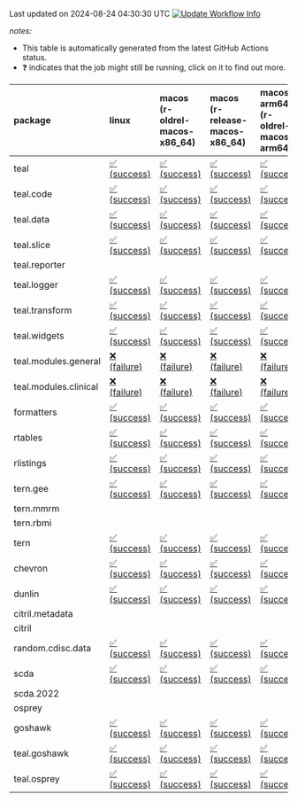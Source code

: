 Last updated on 2024-08-24 04:30:30 UTC [![Update Workflow
Info](https://github.com/averissimo/verdepcheck-status/actions/workflows/update.yaml/badge.svg)](https://github.com/averissimo/verdepcheck-status/actions/workflows/update.yaml)

*notes:*

-   This table is automatically generated from the latest GitHub Actions
    status.
-   ❓ indicates that the job might still be running, click on it to
    find out more.

<table>
<colgroup>
<col style="width: 1%" />
<col style="width: 7%" />
<col style="width: 7%" />
<col style="width: 7%" />
<col style="width: 7%" />
<col style="width: 7%" />
<col style="width: 7%" />
<col style="width: 7%" />
<col style="width: 7%" />
<col style="width: 7%" />
<col style="width: 7%" />
<col style="width: 7%" />
<col style="width: 7%" />
<col style="width: 7%" />
</colgroup>
<thead>
<tr class="header">
<th style="text-align: left;">package</th>
<th style="text-align: left;">linux</th>
<th style="text-align: left;">macos (r-oldrel-macos-x86_64)</th>
<th style="text-align: left;">macos (r-release-macos-x86_64)</th>
<th style="text-align: left;">macos-arm64 (r-oldrel-macos-arm64)</th>
<th style="text-align: left;">macos-arm64 (r-release-macos-arm64)</th>
<th style="text-align: left;">nosuggests</th>
<th style="text-align: left;">ubuntu-clang</th>
<th style="text-align: left;">ubuntu-gcc12</th>
<th style="text-align: left;">ubuntu-next</th>
<th style="text-align: left;">ubuntu-release</th>
<th style="text-align: left;">windows (r-devel-windows-x86_64)</th>
<th style="text-align: left;">windows (r-oldrel-windows-x86_64)</th>
<th style="text-align: left;">windows (r-release-windows-x86_64)</th>
</tr>
</thead>
<tbody>
<tr class="odd">
<td style="text-align: left;">teal</td>
<td
style="text-align: left;"><a href="https://github.com/insightsengineering/teal/actions/runs/10518568220/job/29144565620">✅
(success)</a></td>
<td
style="text-align: left;"><a href="https://github.com/insightsengineering/teal/actions/runs/10518568220/job/29144565141">✅
(success)</a></td>
<td
style="text-align: left;"><a href="https://github.com/insightsengineering/teal/actions/runs/10518568220/job/29144564315">✅
(success)</a></td>
<td
style="text-align: left;"><a href="https://github.com/insightsengineering/teal/actions/runs/10518568220/job/29144564888">✅
(success)</a></td>
<td
style="text-align: left;"><a href="https://github.com/insightsengineering/teal/actions/runs/10518568220/job/29144564102">✅
(success)</a></td>
<td
style="text-align: left;"><a href="https://github.com/insightsengineering/teal/actions/runs/10518568220/job/29144565259">✅
(success)</a></td>
<td
style="text-align: left;"><a href="https://github.com/insightsengineering/teal/actions/runs/10518568220/job/29144563949">✅
(success)</a></td>
<td
style="text-align: left;"><a href="https://github.com/insightsengineering/teal/actions/runs/10518568220/job/29144564196">✅
(success)</a></td>
<td
style="text-align: left;"><a href="https://github.com/insightsengineering/teal/actions/runs/10518568220/job/29144564537">✅
(success)</a></td>
<td
style="text-align: left;"><a href="https://github.com/insightsengineering/teal/actions/runs/10518568220/job/29144564786">✅
(success)</a></td>
<td
style="text-align: left;"><a href="https://github.com/insightsengineering/teal/actions/runs/10518568220/job/29144563432">✅
(success)</a></td>
<td
style="text-align: left;"><a href="https://github.com/insightsengineering/teal/actions/runs/10518568220/job/29144565385">✅
(success)</a></td>
<td
style="text-align: left;"><a href="https://github.com/insightsengineering/teal/actions/runs/10518568220/job/29144564670">✅
(success)</a></td>
</tr>
<tr class="even">
<td style="text-align: left;">teal.code</td>
<td
style="text-align: left;"><a href="https://github.com/insightsengineering/teal.code/actions/runs/10437597983/job/28903958702">✅
(success)</a></td>
<td
style="text-align: left;"><a href="https://github.com/insightsengineering/teal.code/actions/runs/10437597983/job/28903958537">✅
(success)</a></td>
<td
style="text-align: left;"><a href="https://github.com/insightsengineering/teal.code/actions/runs/10437597983/job/28903958307">✅
(success)</a></td>
<td
style="text-align: left;"><a href="https://github.com/insightsengineering/teal.code/actions/runs/10437597983/job/28903958463">✅
(success)</a></td>
<td
style="text-align: left;"><a href="https://github.com/insightsengineering/teal.code/actions/runs/10437597983/job/28903958241">✅
(success)</a></td>
<td
style="text-align: left;"><a href="https://github.com/insightsengineering/teal.code/actions/runs/10437597983/job/28903958567">❌
(failure)</a></td>
<td
style="text-align: left;"><a href="https://github.com/insightsengineering/teal.code/actions/runs/10437597983/job/28903958043">✅
(success)</a></td>
<td
style="text-align: left;"><a href="https://github.com/insightsengineering/teal.code/actions/runs/10437597983/job/28903958193">✅
(success)</a></td>
<td
style="text-align: left;"><a href="https://github.com/insightsengineering/teal.code/actions/runs/10437597983/job/28903958342">✅
(success)</a></td>
<td
style="text-align: left;"><a href="https://github.com/insightsengineering/teal.code/actions/runs/10437597983/job/28903958420">✅
(success)</a></td>
<td
style="text-align: left;"><a href="https://github.com/insightsengineering/teal.code/actions/runs/10437597983/job/28903958155">✅
(success)</a></td>
<td
style="text-align: left;"><a href="https://github.com/insightsengineering/teal.code/actions/runs/10437597983/job/28903958605">✅
(success)</a></td>
<td
style="text-align: left;"><a href="https://github.com/insightsengineering/teal.code/actions/runs/10437597983/job/28903958385">✅
(success)</a></td>
</tr>
<tr class="odd">
<td style="text-align: left;">teal.data</td>
<td
style="text-align: left;"><a href="https://github.com/insightsengineering/teal.data/actions/runs/10437587302/job/28903939354">✅
(success)</a></td>
<td
style="text-align: left;"><a href="https://github.com/insightsengineering/teal.data/actions/runs/10437587302/job/28903939153">✅
(success)</a></td>
<td
style="text-align: left;"><a href="https://github.com/insightsengineering/teal.data/actions/runs/10437587302/job/28903938827">✅
(success)</a></td>
<td
style="text-align: left;"><a href="https://github.com/insightsengineering/teal.data/actions/runs/10437587302/job/28903938971">✅
(success)</a></td>
<td
style="text-align: left;"><a href="https://github.com/insightsengineering/teal.data/actions/runs/10437587302/job/28903938680">✅
(success)</a></td>
<td
style="text-align: left;"><a href="https://github.com/insightsengineering/teal.data/actions/runs/10437587302/job/28903939203">❌
(failure)</a></td>
<td
style="text-align: left;"><a href="https://github.com/insightsengineering/teal.data/actions/runs/10437587302/job/28903938162">✅
(success)</a></td>
<td
style="text-align: left;"><a href="https://github.com/insightsengineering/teal.data/actions/runs/10437587302/job/28903938590">✅
(success)</a></td>
<td
style="text-align: left;"><a href="https://github.com/insightsengineering/teal.data/actions/runs/10437587302/job/28903938929">✅
(success)</a></td>
<td
style="text-align: left;"><a href="https://github.com/insightsengineering/teal.data/actions/runs/10437587302/job/28903939039">✅
(success)</a></td>
<td
style="text-align: left;"><a href="https://github.com/insightsengineering/teal.data/actions/runs/10437587302/job/28903938524">✅
(success)</a></td>
<td
style="text-align: left;"><a href="https://github.com/insightsengineering/teal.data/actions/runs/10437587302/job/28903939231">✅
(success)</a></td>
<td
style="text-align: left;"><a href="https://github.com/insightsengineering/teal.data/actions/runs/10437587302/job/28903938882">✅
(success)</a></td>
</tr>
<tr class="even">
<td style="text-align: left;">teal.slice</td>
<td
style="text-align: left;"><a href="https://github.com/insightsengineering/teal.slice/actions/runs/10518836762/job/29145250536">✅
(success)</a></td>
<td
style="text-align: left;"><a href="https://github.com/insightsengineering/teal.slice/actions/runs/10518836762/job/29145249836">✅
(success)</a></td>
<td
style="text-align: left;"><a href="https://github.com/insightsengineering/teal.slice/actions/runs/10518836762/job/29145248565">✅
(success)</a></td>
<td
style="text-align: left;"><a href="https://github.com/insightsengineering/teal.slice/actions/runs/10518836762/job/29145249428">✅
(success)</a></td>
<td
style="text-align: left;"><a href="https://github.com/insightsengineering/teal.slice/actions/runs/10518836762/job/29145248123">✅
(success)</a></td>
<td
style="text-align: left;"><a href="https://github.com/insightsengineering/teal.slice/actions/runs/10518836762/job/29145249620">✅
(success)</a></td>
<td
style="text-align: left;"><a href="https://github.com/insightsengineering/teal.slice/actions/runs/10518836762/job/29145247222">✅
(success)</a></td>
<td
style="text-align: left;"><a href="https://github.com/insightsengineering/teal.slice/actions/runs/10518836762/job/29145247971">✅
(success)</a></td>
<td
style="text-align: left;"><a href="https://github.com/insightsengineering/teal.slice/actions/runs/10518836762/job/29145248714">✅
(success)</a></td>
<td
style="text-align: left;"><a href="https://github.com/insightsengineering/teal.slice/actions/runs/10518836762/job/29145248896">✅
(success)</a></td>
<td
style="text-align: left;"><a href="https://github.com/insightsengineering/teal.slice/actions/runs/10518836762/job/29145247780">✅
(success)</a></td>
<td
style="text-align: left;"><a href="https://github.com/insightsengineering/teal.slice/actions/runs/10518836762/job/29145250356">✅
(success)</a></td>
<td
style="text-align: left;"><a href="https://github.com/insightsengineering/teal.slice/actions/runs/10518836762/job/29145249095">✅
(success)</a></td>
</tr>
<tr class="odd">
<td style="text-align: left;">teal.reporter</td>
<td style="text-align: left;"></td>
<td style="text-align: left;"></td>
<td style="text-align: left;"></td>
<td style="text-align: left;"></td>
<td style="text-align: left;"></td>
<td style="text-align: left;"></td>
<td style="text-align: left;"></td>
<td style="text-align: left;"></td>
<td style="text-align: left;"></td>
<td style="text-align: left;"></td>
<td style="text-align: left;"></td>
<td style="text-align: left;"></td>
<td style="text-align: left;"></td>
</tr>
<tr class="even">
<td style="text-align: left;">teal.logger</td>
<td
style="text-align: left;"><a href="https://github.com/insightsengineering/teal.logger/actions/runs/10512994590/job/29127572144">✅
(success)</a></td>
<td
style="text-align: left;"><a href="https://github.com/insightsengineering/teal.logger/actions/runs/10512994590/job/29127570190">✅
(success)</a></td>
<td
style="text-align: left;"><a href="https://github.com/insightsengineering/teal.logger/actions/runs/10512994590/job/29127568392">✅
(success)</a></td>
<td
style="text-align: left;"><a href="https://github.com/insightsengineering/teal.logger/actions/runs/10512994590/job/29127569512">✅
(success)</a></td>
<td
style="text-align: left;"><a href="https://github.com/insightsengineering/teal.logger/actions/runs/10512994590/job/29127567812">✅
(success)</a></td>
<td
style="text-align: left;"><a href="https://github.com/insightsengineering/teal.logger/actions/runs/10512994590/job/29127571881">❌
(failure)</a></td>
<td
style="text-align: left;"><a href="https://github.com/insightsengineering/teal.logger/actions/runs/10512994590/job/29127567430">✅
(success)</a></td>
<td
style="text-align: left;"><a href="https://github.com/insightsengineering/teal.logger/actions/runs/10512994590/job/29127568116">✅
(success)</a></td>
<td
style="text-align: left;"><a href="https://github.com/insightsengineering/teal.logger/actions/runs/10512994590/job/29127569886">✅
(success)</a></td>
<td
style="text-align: left;"><a href="https://github.com/insightsengineering/teal.logger/actions/runs/10512994590/job/29127570524">✅
(success)</a></td>
<td
style="text-align: left;"><a href="https://github.com/insightsengineering/teal.logger/actions/runs/10512994590/job/29127567134">✅
(success)</a></td>
<td
style="text-align: left;"><a href="https://github.com/insightsengineering/teal.logger/actions/runs/10512994590/job/29127571222">✅
(success)</a></td>
<td
style="text-align: left;"><a href="https://github.com/insightsengineering/teal.logger/actions/runs/10512994590/job/29127568777">✅
(success)</a></td>
</tr>
<tr class="odd">
<td style="text-align: left;">teal.transform</td>
<td
style="text-align: left;"><a href="https://github.com/insightsengineering/teal.transform/actions/runs/10437590486/job/28903945980">✅
(success)</a></td>
<td
style="text-align: left;"><a href="https://github.com/insightsengineering/teal.transform/actions/runs/10437590486/job/28903945655">✅
(success)</a></td>
<td
style="text-align: left;"><a href="https://github.com/insightsengineering/teal.transform/actions/runs/10437590486/job/28903945254">✅
(success)</a></td>
<td
style="text-align: left;"><a href="https://github.com/insightsengineering/teal.transform/actions/runs/10437590486/job/28903945481">✅
(success)</a></td>
<td
style="text-align: left;"><a href="https://github.com/insightsengineering/teal.transform/actions/runs/10437590486/job/28903945154">✅
(success)</a></td>
<td
style="text-align: left;"><a href="https://github.com/insightsengineering/teal.transform/actions/runs/10437590486/job/28903945769">❌
(failure)</a></td>
<td
style="text-align: left;"><a href="https://github.com/insightsengineering/teal.transform/actions/runs/10437590486/job/28903944775">✅
(success)</a></td>
<td
style="text-align: left;"><a href="https://github.com/insightsengineering/teal.transform/actions/runs/10437590486/job/28903945086">✅
(success)</a></td>
<td
style="text-align: left;"><a href="https://github.com/insightsengineering/teal.transform/actions/runs/10437590486/job/28903945311">✅
(success)</a></td>
<td
style="text-align: left;"><a href="https://github.com/insightsengineering/teal.transform/actions/runs/10437590486/job/28903945416">✅
(success)</a></td>
<td
style="text-align: left;"><a href="https://github.com/insightsengineering/teal.transform/actions/runs/10437590486/job/28903945020">✅
(success)</a></td>
<td
style="text-align: left;"><a href="https://github.com/insightsengineering/teal.transform/actions/runs/10437590486/job/28903945826">✅
(success)</a></td>
<td
style="text-align: left;"><a href="https://github.com/insightsengineering/teal.transform/actions/runs/10437590486/job/28903945365">✅
(success)</a></td>
</tr>
<tr class="even">
<td style="text-align: left;">teal.widgets</td>
<td
style="text-align: left;"><a href="https://github.com/insightsengineering/teal.widgets/actions/runs/10437602484/job/28903968295">✅
(success)</a></td>
<td
style="text-align: left;"><a href="https://github.com/insightsengineering/teal.widgets/actions/runs/10437602484/job/28903968142">✅
(success)</a></td>
<td
style="text-align: left;"><a href="https://github.com/insightsengineering/teal.widgets/actions/runs/10437602484/job/28903967937">✅
(success)</a></td>
<td
style="text-align: left;"><a href="https://github.com/insightsengineering/teal.widgets/actions/runs/10437602484/job/28903968073">✅
(success)</a></td>
<td
style="text-align: left;"><a href="https://github.com/insightsengineering/teal.widgets/actions/runs/10437602484/job/28903967821">✅
(success)</a></td>
<td
style="text-align: left;"><a href="https://github.com/insightsengineering/teal.widgets/actions/runs/10437602484/job/28903968172">❌
(failure)</a></td>
<td
style="text-align: left;"><a href="https://github.com/insightsengineering/teal.widgets/actions/runs/10437602484/job/28903967600">✅
(success)</a></td>
<td
style="text-align: left;"><a href="https://github.com/insightsengineering/teal.widgets/actions/runs/10437602484/job/28903967730">✅
(success)</a></td>
<td
style="text-align: left;"><a href="https://github.com/insightsengineering/teal.widgets/actions/runs/10437602484/job/28903967909">✅
(success)</a></td>
<td
style="text-align: left;"><a href="https://github.com/insightsengineering/teal.widgets/actions/runs/10437602484/job/28903967967">✅
(success)</a></td>
<td
style="text-align: left;"><a href="https://github.com/insightsengineering/teal.widgets/actions/runs/10437602484/job/28903967780">✅
(success)</a></td>
<td
style="text-align: left;"><a href="https://github.com/insightsengineering/teal.widgets/actions/runs/10437602484/job/28903968242">✅
(success)</a></td>
<td
style="text-align: left;"><a href="https://github.com/insightsengineering/teal.widgets/actions/runs/10437602484/job/28903967994">✅
(success)</a></td>
</tr>
<tr class="odd">
<td style="text-align: left;">teal.modules.general</td>
<td
style="text-align: left;"><a href="https://github.com/insightsengineering/teal.modules.general/actions/runs/10519032789/job/29145769422">❌
(failure)</a></td>
<td
style="text-align: left;"><a href="https://github.com/insightsengineering/teal.modules.general/actions/runs/10519032789/job/29145768886">❌
(failure)</a></td>
<td
style="text-align: left;"><a href="https://github.com/insightsengineering/teal.modules.general/actions/runs/10519032789/job/29145768155">❌
(failure)</a></td>
<td
style="text-align: left;"><a href="https://github.com/insightsengineering/teal.modules.general/actions/runs/10519032789/job/29145768642">❌
(failure)</a></td>
<td
style="text-align: left;"><a href="https://github.com/insightsengineering/teal.modules.general/actions/runs/10519032789/job/29145767804">❌
(failure)</a></td>
<td
style="text-align: left;"><a href="https://github.com/insightsengineering/teal.modules.general/actions/runs/10519032789/job/29145769006">❌
(failure)</a></td>
<td
style="text-align: left;"><a href="https://github.com/insightsengineering/teal.modules.general/actions/runs/10519032789/job/29145767646">❌
(failure)</a></td>
<td
style="text-align: left;"><a href="https://github.com/insightsengineering/teal.modules.general/actions/runs/10519032789/job/29145767909">❌
(failure)</a></td>
<td
style="text-align: left;"><a href="https://github.com/insightsengineering/teal.modules.general/actions/runs/10519032789/job/29145768266">❌
(failure)</a></td>
<td
style="text-align: left;"><a href="https://github.com/insightsengineering/teal.modules.general/actions/runs/10519032789/job/29145768500">❌
(failure)</a></td>
<td
style="text-align: left;"><a href="https://github.com/insightsengineering/teal.modules.general/actions/runs/10519032789/job/29145767248">❌
(failure)</a></td>
<td
style="text-align: left;"><a href="https://github.com/insightsengineering/teal.modules.general/actions/runs/10519032789/job/29145769170">❌
(failure)</a></td>
<td
style="text-align: left;"><a href="https://github.com/insightsengineering/teal.modules.general/actions/runs/10519032789/job/29145768380">❌
(failure)</a></td>
</tr>
<tr class="even">
<td style="text-align: left;">teal.modules.clinical</td>
<td
style="text-align: left;"><a href="https://github.com/insightsengineering/teal.modules.clinical/actions/runs/10437597322/job/28903958095">❌
(failure)</a></td>
<td
style="text-align: left;"><a href="https://github.com/insightsengineering/teal.modules.clinical/actions/runs/10437597322/job/28903957899">❌
(failure)</a></td>
<td
style="text-align: left;"><a href="https://github.com/insightsengineering/teal.modules.clinical/actions/runs/10437597322/job/28903957577">❌
(failure)</a></td>
<td
style="text-align: left;"><a href="https://github.com/insightsengineering/teal.modules.clinical/actions/runs/10437597322/job/28903957783">❌
(failure)</a></td>
<td
style="text-align: left;"><a href="https://github.com/insightsengineering/teal.modules.clinical/actions/runs/10437597322/job/28903957484">❌
(failure)</a></td>
<td
style="text-align: left;"><a href="https://github.com/insightsengineering/teal.modules.clinical/actions/runs/10437597322/job/28903958070">❌
(failure)</a></td>
<td
style="text-align: left;"><a href="https://github.com/insightsengineering/teal.modules.clinical/actions/runs/10437597322/job/28903957445">❌
(failure)</a></td>
<td
style="text-align: left;"><a href="https://github.com/insightsengineering/teal.modules.clinical/actions/runs/10437597322/job/28903957535">❌
(failure)</a></td>
<td
style="text-align: left;"><a href="https://github.com/insightsengineering/teal.modules.clinical/actions/runs/10437597322/job/28903957745">❌
(failure)</a></td>
<td
style="text-align: left;"><a href="https://github.com/insightsengineering/teal.modules.clinical/actions/runs/10437597322/job/28903957844">❌
(failure)</a></td>
<td
style="text-align: left;"><a href="https://github.com/insightsengineering/teal.modules.clinical/actions/runs/10437597322/job/28903957254">❌
(failure)</a></td>
<td
style="text-align: left;"><a href="https://github.com/insightsengineering/teal.modules.clinical/actions/runs/10437597322/job/28903958033">❌
(failure)</a></td>
<td
style="text-align: left;"><a href="https://github.com/insightsengineering/teal.modules.clinical/actions/runs/10437597322/job/28903957709">❌
(failure)</a></td>
</tr>
<tr class="odd">
<td style="text-align: left;">formatters</td>
<td
style="text-align: left;"><a href="https://github.com/insightsengineering/formatters/actions/runs/10477427504/job/29018505906">✅
(success)</a></td>
<td
style="text-align: left;"><a href="https://github.com/insightsengineering/formatters/actions/runs/10477427504/job/29018504950">✅
(success)</a></td>
<td
style="text-align: left;"><a href="https://github.com/insightsengineering/formatters/actions/runs/10477427504/job/29018503585">✅
(success)</a></td>
<td
style="text-align: left;"><a href="https://github.com/insightsengineering/formatters/actions/runs/10477427504/job/29018504537">✅
(success)</a></td>
<td
style="text-align: left;"><a href="https://github.com/insightsengineering/formatters/actions/runs/10477427504/job/29018503129">✅
(success)</a></td>
<td
style="text-align: left;"><a href="https://github.com/insightsengineering/formatters/actions/runs/10477427504/job/29018505167">❌
(failure)</a></td>
<td
style="text-align: left;"><a href="https://github.com/insightsengineering/formatters/actions/runs/10477427504/job/29018501973">✅
(success)</a></td>
<td
style="text-align: left;"><a href="https://github.com/insightsengineering/formatters/actions/runs/10477427504/job/29018502900">✅
(success)</a></td>
<td
style="text-align: left;"><a href="https://github.com/insightsengineering/formatters/actions/runs/10477427504/job/29018503788">✅
(success)</a></td>
<td
style="text-align: left;"><a href="https://github.com/insightsengineering/formatters/actions/runs/10477427504/job/29018504295">✅
(success)</a></td>
<td
style="text-align: left;"><a href="https://github.com/insightsengineering/formatters/actions/runs/10477427504/job/29018502647">✅
(success)</a></td>
<td
style="text-align: left;"><a href="https://github.com/insightsengineering/formatters/actions/runs/10477427504/job/29018505375">✅
(success)</a></td>
<td
style="text-align: left;"><a href="https://github.com/insightsengineering/formatters/actions/runs/10477427504/job/29018504077">✅
(success)</a></td>
</tr>
<tr class="even">
<td style="text-align: left;">rtables</td>
<td
style="text-align: left;"><a href="https://github.com/insightsengineering/rtables/actions/runs/10437584162/job/28903931090">✅
(success)</a></td>
<td
style="text-align: left;"><a href="https://github.com/insightsengineering/rtables/actions/runs/10437584162/job/28903930816">✅
(success)</a></td>
<td
style="text-align: left;"><a href="https://github.com/insightsengineering/rtables/actions/runs/10437584162/job/28903930420">✅
(success)</a></td>
<td
style="text-align: left;"><a href="https://github.com/insightsengineering/rtables/actions/runs/10437584162/job/28903930661">✅
(success)</a></td>
<td
style="text-align: left;"><a href="https://github.com/insightsengineering/rtables/actions/runs/10437584162/job/28903930287">✅
(success)</a></td>
<td
style="text-align: left;"><a href="https://github.com/insightsengineering/rtables/actions/runs/10437584162/job/28903931146">❌
(failure)</a></td>
<td
style="text-align: left;"><a href="https://github.com/insightsengineering/rtables/actions/runs/10437584162/job/28903930358">✅
(success)</a></td>
<td
style="text-align: left;"><a href="https://github.com/insightsengineering/rtables/actions/runs/10437584162/job/28903930480">✅
(success)</a></td>
<td
style="text-align: left;"><a href="https://github.com/insightsengineering/rtables/actions/runs/10437584162/job/28903930729">✅
(success)</a></td>
<td
style="text-align: left;"><a href="https://github.com/insightsengineering/rtables/actions/runs/10437584162/job/28903930901">✅
(success)</a></td>
<td
style="text-align: left;"><a href="https://github.com/insightsengineering/rtables/actions/runs/10437584162/job/28903930085">✅
(success)</a></td>
<td
style="text-align: left;"><a href="https://github.com/insightsengineering/rtables/actions/runs/10437584162/job/28903930962">✅
(success)</a></td>
<td
style="text-align: left;"><a href="https://github.com/insightsengineering/rtables/actions/runs/10437584162/job/28903930543">✅
(success)</a></td>
</tr>
<tr class="odd">
<td style="text-align: left;">rlistings</td>
<td
style="text-align: left;"><a href="https://github.com/insightsengineering/rlistings/actions/runs/10437587898/job/28903939703">✅
(success)</a></td>
<td
style="text-align: left;"><a href="https://github.com/insightsengineering/rlistings/actions/runs/10437587898/job/28903939531">✅
(success)</a></td>
<td
style="text-align: left;"><a href="https://github.com/insightsengineering/rlistings/actions/runs/10437587898/job/28903939321">✅
(success)</a></td>
<td
style="text-align: left;"><a href="https://github.com/insightsengineering/rlistings/actions/runs/10437587898/job/28903939440">✅
(success)</a></td>
<td
style="text-align: left;"><a href="https://github.com/insightsengineering/rlistings/actions/runs/10437587898/job/28903939193">✅
(success)</a></td>
<td
style="text-align: left;"><a href="https://github.com/insightsengineering/rlistings/actions/runs/10437587898/job/28903939567">❌
(failure)</a></td>
<td
style="text-align: left;"><a href="https://github.com/insightsengineering/rlistings/actions/runs/10437587898/job/28903938919">✅
(success)</a></td>
<td
style="text-align: left;"><a href="https://github.com/insightsengineering/rlistings/actions/runs/10437587898/job/28903939148">✅
(success)</a></td>
<td
style="text-align: left;"><a href="https://github.com/insightsengineering/rlistings/actions/runs/10437587898/job/28903939288">✅
(success)</a></td>
<td
style="text-align: left;"><a href="https://github.com/insightsengineering/rlistings/actions/runs/10437587898/job/28903939395">✅
(success)</a></td>
<td
style="text-align: left;"><a href="https://github.com/insightsengineering/rlistings/actions/runs/10437587898/job/28903939095">✅
(success)</a></td>
<td
style="text-align: left;"><a href="https://github.com/insightsengineering/rlistings/actions/runs/10437587898/job/28903939603">✅
(success)</a></td>
<td
style="text-align: left;"><a href="https://github.com/insightsengineering/rlistings/actions/runs/10437587898/job/28903939356">✅
(success)</a></td>
</tr>
<tr class="even">
<td style="text-align: left;">tern.gee</td>
<td
style="text-align: left;"><a href="https://github.com/insightsengineering/tern.gee/actions/runs/10499120651/job/29085312582">✅
(success)</a></td>
<td
style="text-align: left;"><a href="https://github.com/insightsengineering/tern.gee/actions/runs/10499120651/job/29085311763">✅
(success)</a></td>
<td
style="text-align: left;"><a href="https://github.com/insightsengineering/tern.gee/actions/runs/10499120651/job/29085310804">✅
(success)</a></td>
<td
style="text-align: left;"><a href="https://github.com/insightsengineering/tern.gee/actions/runs/10499120651/job/29085311400">✅
(success)</a></td>
<td
style="text-align: left;"><a href="https://github.com/insightsengineering/tern.gee/actions/runs/10499120651/job/29085310489">✅
(success)</a></td>
<td
style="text-align: left;"><a href="https://github.com/insightsengineering/tern.gee/actions/runs/10499120651/job/29085312336">✅
(success)</a></td>
<td
style="text-align: left;"><a href="https://github.com/insightsengineering/tern.gee/actions/runs/10499120651/job/29085309727">✅
(success)</a></td>
<td
style="text-align: left;"><a href="https://github.com/insightsengineering/tern.gee/actions/runs/10499120651/job/29085310656">✅
(success)</a></td>
<td
style="text-align: left;"><a href="https://github.com/insightsengineering/tern.gee/actions/runs/10499120651/job/29085311262">✅
(success)</a></td>
<td
style="text-align: left;"><a href="https://github.com/insightsengineering/tern.gee/actions/runs/10499120651/job/29085311569">✅
(success)</a></td>
<td
style="text-align: left;"><a href="https://github.com/insightsengineering/tern.gee/actions/runs/10499120651/job/29085310296">✅
(success)</a></td>
<td
style="text-align: left;"><a href="https://github.com/insightsengineering/tern.gee/actions/runs/10499120651/job/29085312052">✅
(success)</a></td>
<td
style="text-align: left;"><a href="https://github.com/insightsengineering/tern.gee/actions/runs/10499120651/job/29085311127">✅
(success)</a></td>
</tr>
<tr class="odd">
<td style="text-align: left;">tern.mmrm</td>
<td style="text-align: left;"></td>
<td style="text-align: left;"></td>
<td style="text-align: left;"></td>
<td style="text-align: left;"></td>
<td style="text-align: left;"></td>
<td style="text-align: left;"></td>
<td style="text-align: left;"></td>
<td style="text-align: left;"></td>
<td style="text-align: left;"></td>
<td style="text-align: left;"></td>
<td style="text-align: left;"></td>
<td style="text-align: left;"></td>
<td style="text-align: left;"></td>
</tr>
<tr class="even">
<td style="text-align: left;">tern.rbmi</td>
<td style="text-align: left;"></td>
<td style="text-align: left;"></td>
<td style="text-align: left;"></td>
<td style="text-align: left;"></td>
<td style="text-align: left;"></td>
<td style="text-align: left;"></td>
<td style="text-align: left;"></td>
<td style="text-align: left;"></td>
<td style="text-align: left;"></td>
<td style="text-align: left;"></td>
<td style="text-align: left;"></td>
<td style="text-align: left;"></td>
<td style="text-align: left;"></td>
</tr>
<tr class="odd">
<td style="text-align: left;">tern</td>
<td
style="text-align: left;"><a href="https://github.com/insightsengineering/tern/actions/runs/10437589592/job/28903943315">✅
(success)</a></td>
<td
style="text-align: left;"><a href="https://github.com/insightsengineering/tern/actions/runs/10437589592/job/28903942949">✅
(success)</a></td>
<td
style="text-align: left;"><a href="https://github.com/insightsengineering/tern/actions/runs/10437589592/job/28903942536">✅
(success)</a></td>
<td
style="text-align: left;"><a href="https://github.com/insightsengineering/tern/actions/runs/10437589592/job/28903942808">✅
(success)</a></td>
<td
style="text-align: left;"><a href="https://github.com/insightsengineering/tern/actions/runs/10437589592/job/28903942324">✅
(success)</a></td>
<td
style="text-align: left;"><a href="https://github.com/insightsengineering/tern/actions/runs/10437589592/job/28903942900">❌
(failure)</a></td>
<td
style="text-align: left;"><a href="https://github.com/insightsengineering/tern/actions/runs/10437589592/job/28903941595">✅
(success)</a></td>
<td
style="text-align: left;"><a href="https://github.com/insightsengineering/tern/actions/runs/10437589592/job/28903941970">✅
(success)</a></td>
<td
style="text-align: left;"><a href="https://github.com/insightsengineering/tern/actions/runs/10437589592/job/28903942426">✅
(success)</a></td>
<td
style="text-align: left;"><a href="https://github.com/insightsengineering/tern/actions/runs/10437589592/job/28903942626">✅
(success)</a></td>
<td
style="text-align: left;"><a href="https://github.com/insightsengineering/tern/actions/runs/10437589592/job/28903942095">✅
(success)</a></td>
<td
style="text-align: left;"><a href="https://github.com/insightsengineering/tern/actions/runs/10437589592/job/28903943112">✅
(success)</a></td>
<td
style="text-align: left;"><a href="https://github.com/insightsengineering/tern/actions/runs/10437589592/job/28903942696">✅
(success)</a></td>
</tr>
<tr class="even">
<td style="text-align: left;">chevron</td>
<td
style="text-align: left;"><a href="https://github.com/insightsengineering/chevron/actions/runs/10437596277/job/28903957134">✅
(success)</a></td>
<td
style="text-align: left;"><a href="https://github.com/insightsengineering/chevron/actions/runs/10437596277/job/28903957044">✅
(success)</a></td>
<td
style="text-align: left;"><a href="https://github.com/insightsengineering/chevron/actions/runs/10437596277/job/28903956716">✅
(success)</a></td>
<td
style="text-align: left;"><a href="https://github.com/insightsengineering/chevron/actions/runs/10437596277/job/28903956904">✅
(success)</a></td>
<td
style="text-align: left;"><a href="https://github.com/insightsengineering/chevron/actions/runs/10437596277/job/28903956541">✅
(success)</a></td>
<td
style="text-align: left;"><a href="https://github.com/insightsengineering/chevron/actions/runs/10437596277/job/28903956939">❌
(failure)</a></td>
<td
style="text-align: left;"><a href="https://github.com/insightsengineering/chevron/actions/runs/10437596277/job/28903955981">✅
(success)</a></td>
<td
style="text-align: left;"><a href="https://github.com/insightsengineering/chevron/actions/runs/10437596277/job/28903956469">✅
(success)</a></td>
<td
style="text-align: left;"><a href="https://github.com/insightsengineering/chevron/actions/runs/10437596277/job/28903956668">❌
(failure)</a></td>
<td
style="text-align: left;"><a href="https://github.com/insightsengineering/chevron/actions/runs/10437596277/job/28903956765">❌
(failure)</a></td>
<td
style="text-align: left;"><a href="https://github.com/insightsengineering/chevron/actions/runs/10437596277/job/28903956388">✅
(success)</a></td>
<td
style="text-align: left;"><a href="https://github.com/insightsengineering/chevron/actions/runs/10437596277/job/28903957097">✅
(success)</a></td>
<td
style="text-align: left;"><a href="https://github.com/insightsengineering/chevron/actions/runs/10437596277/job/28903956803">✅
(success)</a></td>
</tr>
<tr class="odd">
<td style="text-align: left;">dunlin</td>
<td
style="text-align: left;"><a href="https://github.com/insightsengineering/dunlin/actions/runs/10437596297/job/28903957283">✅
(success)</a></td>
<td
style="text-align: left;"><a href="https://github.com/insightsengineering/dunlin/actions/runs/10437596297/job/28903957094">✅
(success)</a></td>
<td
style="text-align: left;"><a href="https://github.com/insightsengineering/dunlin/actions/runs/10437596297/job/28903956783">✅
(success)</a></td>
<td
style="text-align: left;"><a href="https://github.com/insightsengineering/dunlin/actions/runs/10437596297/job/28903957002">✅
(success)</a></td>
<td
style="text-align: left;"><a href="https://github.com/insightsengineering/dunlin/actions/runs/10437596297/job/28903956667">✅
(success)</a></td>
<td
style="text-align: left;"><a href="https://github.com/insightsengineering/dunlin/actions/runs/10437596297/job/28903957229">❌
(failure)</a></td>
<td
style="text-align: left;"><a href="https://github.com/insightsengineering/dunlin/actions/runs/10437596297/job/28903956609">✅
(success)</a></td>
<td
style="text-align: left;"><a href="https://github.com/insightsengineering/dunlin/actions/runs/10437596297/job/28903956725">✅
(success)</a></td>
<td
style="text-align: left;"><a href="https://github.com/insightsengineering/dunlin/actions/runs/10437596297/job/28903956948">✅
(success)</a></td>
<td
style="text-align: left;"><a href="https://github.com/insightsengineering/dunlin/actions/runs/10437596297/job/28903957047">✅
(success)</a></td>
<td
style="text-align: left;"><a href="https://github.com/insightsengineering/dunlin/actions/runs/10437596297/job/28903956284">✅
(success)</a></td>
<td
style="text-align: left;"><a href="https://github.com/insightsengineering/dunlin/actions/runs/10437596297/job/28903957188">✅
(success)</a></td>
<td
style="text-align: left;"><a href="https://github.com/insightsengineering/dunlin/actions/runs/10437596297/job/28903956902">✅
(success)</a></td>
</tr>
<tr class="even">
<td style="text-align: left;">citril.metadata</td>
<td style="text-align: left;"></td>
<td style="text-align: left;"></td>
<td style="text-align: left;"></td>
<td style="text-align: left;"></td>
<td style="text-align: left;"></td>
<td style="text-align: left;"></td>
<td style="text-align: left;"></td>
<td style="text-align: left;"></td>
<td style="text-align: left;"></td>
<td style="text-align: left;"></td>
<td style="text-align: left;"></td>
<td style="text-align: left;"></td>
<td style="text-align: left;"></td>
</tr>
<tr class="odd">
<td style="text-align: left;">citril</td>
<td style="text-align: left;"></td>
<td style="text-align: left;"></td>
<td style="text-align: left;"></td>
<td style="text-align: left;"></td>
<td style="text-align: left;"></td>
<td style="text-align: left;"></td>
<td style="text-align: left;"></td>
<td style="text-align: left;"></td>
<td style="text-align: left;"></td>
<td style="text-align: left;"></td>
<td style="text-align: left;"></td>
<td style="text-align: left;"></td>
<td style="text-align: left;"></td>
</tr>
<tr class="even">
<td style="text-align: left;">random.cdisc.data</td>
<td
style="text-align: left;"><a href="https://github.com/insightsengineering/random.cdisc.data/actions/runs/10450107761/job/28933800008">✅
(success)</a></td>
<td
style="text-align: left;"><a href="https://github.com/insightsengineering/random.cdisc.data/actions/runs/10450107761/job/28933798821">✅
(success)</a></td>
<td
style="text-align: left;"><a href="https://github.com/insightsengineering/random.cdisc.data/actions/runs/10450107761/job/28933797311">✅
(success)</a></td>
<td
style="text-align: left;"><a href="https://github.com/insightsengineering/random.cdisc.data/actions/runs/10450107761/job/28933798308">✅
(success)</a></td>
<td
style="text-align: left;"><a href="https://github.com/insightsengineering/random.cdisc.data/actions/runs/10450107761/job/28933797023">✅
(success)</a></td>
<td
style="text-align: left;"><a href="https://github.com/insightsengineering/random.cdisc.data/actions/runs/10450107761/job/28933799641">✅
(success)</a></td>
<td
style="text-align: left;"><a href="https://github.com/insightsengineering/random.cdisc.data/actions/runs/10450107761/job/28933795390">✅
(success)</a></td>
<td
style="text-align: left;"><a href="https://github.com/insightsengineering/random.cdisc.data/actions/runs/10450107761/job/28933796760">✅
(success)</a></td>
<td
style="text-align: left;"><a href="https://github.com/insightsengineering/random.cdisc.data/actions/runs/10450107761/job/28933797756">✅
(success)</a></td>
<td
style="text-align: left;"><a href="https://github.com/insightsengineering/random.cdisc.data/actions/runs/10450107761/job/28933798528">✅
(success)</a></td>
<td
style="text-align: left;"><a href="https://github.com/insightsengineering/random.cdisc.data/actions/runs/10450107761/job/28933796465">✅
(success)</a></td>
<td
style="text-align: left;"><a href="https://github.com/insightsengineering/random.cdisc.data/actions/runs/10450107761/job/28933799383">✅
(success)</a></td>
<td
style="text-align: left;"><a href="https://github.com/insightsengineering/random.cdisc.data/actions/runs/10450107761/job/28933798012">✅
(success)</a></td>
</tr>
<tr class="odd">
<td style="text-align: left;">scda</td>
<td
style="text-align: left;"><a href="https://github.com/insightsengineering/scda/actions/runs/10437595381/job/28903953758">✅
(success)</a></td>
<td
style="text-align: left;"><a href="https://github.com/insightsengineering/scda/actions/runs/10437595381/job/28903953430">✅
(success)</a></td>
<td
style="text-align: left;"><a href="https://github.com/insightsengineering/scda/actions/runs/10437595381/job/28903953031">✅
(success)</a></td>
<td
style="text-align: left;"><a href="https://github.com/insightsengineering/scda/actions/runs/10437595381/job/28903953278">✅
(success)</a></td>
<td
style="text-align: left;"><a href="https://github.com/insightsengineering/scda/actions/runs/10437595381/job/28903952896">✅
(success)</a></td>
<td
style="text-align: left;"><a href="https://github.com/insightsengineering/scda/actions/runs/10437595381/job/28903953675">❌
(failure)</a></td>
<td
style="text-align: left;"><a href="https://github.com/insightsengineering/scda/actions/runs/10437595381/job/28903952832">✅
(success)</a></td>
<td
style="text-align: left;"><a href="https://github.com/insightsengineering/scda/actions/runs/10437595381/job/28903952973">✅
(success)</a></td>
<td
style="text-align: left;"><a href="https://github.com/insightsengineering/scda/actions/runs/10437595381/job/28903953208">✅
(success)</a></td>
<td
style="text-align: left;"><a href="https://github.com/insightsengineering/scda/actions/runs/10437595381/job/28903953361">✅
(success)</a></td>
<td
style="text-align: left;"><a href="https://github.com/insightsengineering/scda/actions/runs/10437595381/job/28903952629">✅
(success)</a></td>
<td
style="text-align: left;"><a href="https://github.com/insightsengineering/scda/actions/runs/10437595381/job/28903953574">✅
(success)</a></td>
<td
style="text-align: left;"><a href="https://github.com/insightsengineering/scda/actions/runs/10437595381/job/28903953140">✅
(success)</a></td>
</tr>
<tr class="even">
<td style="text-align: left;">scda.2022</td>
<td style="text-align: left;"></td>
<td style="text-align: left;"></td>
<td style="text-align: left;"></td>
<td style="text-align: left;"></td>
<td style="text-align: left;"></td>
<td style="text-align: left;"></td>
<td style="text-align: left;"></td>
<td style="text-align: left;"></td>
<td style="text-align: left;"></td>
<td style="text-align: left;"></td>
<td style="text-align: left;"></td>
<td style="text-align: left;"></td>
<td style="text-align: left;"></td>
</tr>
<tr class="odd">
<td style="text-align: left;">osprey</td>
<td style="text-align: left;"></td>
<td style="text-align: left;"></td>
<td style="text-align: left;"></td>
<td style="text-align: left;"></td>
<td style="text-align: left;"></td>
<td style="text-align: left;"></td>
<td style="text-align: left;"></td>
<td style="text-align: left;"></td>
<td style="text-align: left;"></td>
<td style="text-align: left;"></td>
<td style="text-align: left;"></td>
<td style="text-align: left;"></td>
<td style="text-align: left;"></td>
</tr>
<tr class="even">
<td style="text-align: left;">goshawk</td>
<td
style="text-align: left;"><a href="https://github.com/insightsengineering/goshawk/actions/runs/10519079107/job/29145902870">✅
(success)</a></td>
<td
style="text-align: left;"><a href="https://github.com/insightsengineering/goshawk/actions/runs/10519079107/job/29145902531">✅
(success)</a></td>
<td
style="text-align: left;"><a href="https://github.com/insightsengineering/goshawk/actions/runs/10519079107/job/29145902012">✅
(success)</a></td>
<td
style="text-align: left;"><a href="https://github.com/insightsengineering/goshawk/actions/runs/10519079107/job/29145902387">✅
(success)</a></td>
<td
style="text-align: left;"><a href="https://github.com/insightsengineering/goshawk/actions/runs/10519079107/job/29145901809">✅
(success)</a></td>
<td
style="text-align: left;"><a href="https://github.com/insightsengineering/goshawk/actions/runs/10519079107/job/29145902618">❌
(failure)</a></td>
<td
style="text-align: left;"><a href="https://github.com/insightsengineering/goshawk/actions/runs/10519079107/job/29145901150">✅
(success)</a></td>
<td
style="text-align: left;"><a href="https://github.com/insightsengineering/goshawk/actions/runs/10519079107/job/29145901718">✅
(success)</a></td>
<td
style="text-align: left;"><a href="https://github.com/insightsengineering/goshawk/actions/runs/10519079107/job/29145902110">✅
(success)</a></td>
<td
style="text-align: left;"><a href="https://github.com/insightsengineering/goshawk/actions/runs/10519079107/job/29145902311">✅
(success)</a></td>
<td
style="text-align: left;"><a href="https://github.com/insightsengineering/goshawk/actions/runs/10519079107/job/29145901606">✅
(success)</a></td>
<td
style="text-align: left;"><a href="https://github.com/insightsengineering/goshawk/actions/runs/10519079107/job/29145902697">✅
(success)</a></td>
<td
style="text-align: left;"><a href="https://github.com/insightsengineering/goshawk/actions/runs/10519079107/job/29145902217">✅
(success)</a></td>
</tr>
<tr class="odd">
<td style="text-align: left;">teal.goshawk</td>
<td
style="text-align: left;"><a href="https://github.com/insightsengineering/teal.goshawk/actions/runs/10519070810/job/29145865551">✅
(success)</a></td>
<td
style="text-align: left;"><a href="https://github.com/insightsengineering/teal.goshawk/actions/runs/10519070810/job/29145864758">✅
(success)</a></td>
<td
style="text-align: left;"><a href="https://github.com/insightsengineering/teal.goshawk/actions/runs/10519070810/job/29145863513">✅
(success)</a></td>
<td
style="text-align: left;"><a href="https://github.com/insightsengineering/teal.goshawk/actions/runs/10519070810/job/29145864227">✅
(success)</a></td>
<td
style="text-align: left;"><a href="https://github.com/insightsengineering/teal.goshawk/actions/runs/10519070810/job/29145863128">✅
(success)</a></td>
<td
style="text-align: left;"><a href="https://github.com/insightsengineering/teal.goshawk/actions/runs/10519070810/job/29145865397">❌
(failure)</a></td>
<td
style="text-align: left;"><a href="https://github.com/insightsengineering/teal.goshawk/actions/runs/10519070810/job/29145862939">✅
(success)</a></td>
<td
style="text-align: left;"><a href="https://github.com/insightsengineering/teal.goshawk/actions/runs/10519070810/job/29145863314">✅
(success)</a></td>
<td
style="text-align: left;"><a href="https://github.com/insightsengineering/teal.goshawk/actions/runs/10519070810/job/29145864062">✅
(success)</a></td>
<td
style="text-align: left;"><a href="https://github.com/insightsengineering/teal.goshawk/actions/runs/10519070810/job/29145864557">✅
(success)</a></td>
<td
style="text-align: left;"><a href="https://github.com/insightsengineering/teal.goshawk/actions/runs/10519070810/job/29145862323">✅
(success)</a></td>
<td
style="text-align: left;"><a href="https://github.com/insightsengineering/teal.goshawk/actions/runs/10519070810/job/29145865283">✅
(success)</a></td>
<td
style="text-align: left;"><a href="https://github.com/insightsengineering/teal.goshawk/actions/runs/10519070810/job/29145863856">✅
(success)</a></td>
</tr>
<tr class="even">
<td style="text-align: left;">teal.osprey</td>
<td
style="text-align: left;"><a href="https://github.com/insightsengineering/teal.osprey/actions/runs/10519066356/job/29145862546">✅
(success)</a></td>
<td
style="text-align: left;"><a href="https://github.com/insightsengineering/teal.osprey/actions/runs/10519066356/job/29145862040">✅
(success)</a></td>
<td
style="text-align: left;"><a href="https://github.com/insightsengineering/teal.osprey/actions/runs/10519066356/job/29145861258">✅
(success)</a></td>
<td
style="text-align: left;"><a href="https://github.com/insightsengineering/teal.osprey/actions/runs/10519066356/job/29145861720">✅
(success)</a></td>
<td
style="text-align: left;"><a href="https://github.com/insightsengineering/teal.osprey/actions/runs/10519066356/job/29145860962">✅
(success)</a></td>
<td
style="text-align: left;"><a href="https://github.com/insightsengineering/teal.osprey/actions/runs/10519066356/job/29145862699">❌
(failure)</a></td>
<td
style="text-align: left;"><a href="https://github.com/insightsengineering/teal.osprey/actions/runs/10519066356/job/29145860800">✅
(success)</a></td>
<td
style="text-align: left;"><a href="https://github.com/insightsengineering/teal.osprey/actions/runs/10519066356/job/29145861127">✅
(success)</a></td>
<td
style="text-align: left;"><a href="https://github.com/insightsengineering/teal.osprey/actions/runs/10519066356/job/29145861861">✅
(success)</a></td>
<td
style="text-align: left;"><a href="https://github.com/insightsengineering/teal.osprey/actions/runs/10519066356/job/29145862182">✅
(success)</a></td>
<td
style="text-align: left;"><a href="https://github.com/insightsengineering/teal.osprey/actions/runs/10519066356/job/29145860362">✅
(success)</a></td>
<td
style="text-align: left;"><a href="https://github.com/insightsengineering/teal.osprey/actions/runs/10519066356/job/29145862294">✅
(success)</a></td>
<td
style="text-align: left;"><a href="https://github.com/insightsengineering/teal.osprey/actions/runs/10519066356/job/29145861547">✅
(success)</a></td>
</tr>
</tbody>
</table>
